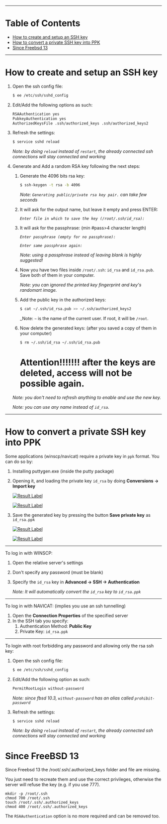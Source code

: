 
---
# Table of Contents
* [How to create and setup an SSH key](#how-to-create-and-setup-an-ssh-key)
* [How to convert a private SSH key into PPK](#how-to-convert-a-private-ssh-key-into-ppk)
* [Since Freebsd 13](#since-freebsd-13)

--------------------------------------------------------------------------------
# How to create and setup an SSH key
1. Open the ssh config file:

	```sh
	$ ee /etc/ssh/sshd_config
	```

2. Edit/Add the following options as such:

	```sh
	RSAAuthentication yes
	PubkeyAuthentication yes
	AuthorizedKeysFile .ssh/authorized_keys .ssh/authorized_keys2
	```

3. Refresh the settings:

	```sh
	$ service sshd reload
	```

	_Note: by doing `reload` instead of `restart`, the already connected ssh connections will stay connected and working_

4. Generate and Add a random RSA key following the next steps:

	1. Generate the 4096 bits rsa key:

		```sh
		$ ssh-keygen -t rsa -b 4096
		```
		_Note: `Generating public/private rsa key pair.` can take few seconds_

	2. It will ask for the output name, but leave it empty and press ENTER:

		_`Enter file in which to save the key (/root/.ssh/id_rsa):`_

	3. It will ask for the passphrase: (min #pass>4 character length)

		_`Enter passphrase (empty for no passphrase):`_

		_`Enter same passphrase again:`_

		_Note: using a passphrase instead of leaving blank is highly suggested!_

	4. Now you have two files inside `/root/.ssh`: `id_rsa` and `id_rsa.pub`. Save both of them in your computer.

		_Note: you can ignored the printed key fingerprint and key's randomart image._

	5. Add the public key in the authorized keys:

		```sh
		$ cat ~/.ssh/id_rsa.pub >> ~/.ssh/authorized_keys2
		```

		_Note: `~` is the name of the current user. If root, it will be `/root`.

	6. Now delete the generated keys: (after you saved a copy of them in your computer)

		```sh
		$ rm ~/.ssh/id_rsa ~/.ssh/id_rsa.pub
		```
        # Attention!!!!!!! after the keys are deleted, access will not be possible again.
    
	_Note: you don't need to refresh anything to enable and use the new key._

	_Note: you can use any name instead of `id_rsa`._

--------------------------------------------------------------------------------
# How to convert a private SSH key into PPK
Some applications (winscp/navicat) require a private key in `ppk` format. You can do so by:

1. Installing puttygen.exe (inside the putty package)
2. Opening it, and loading the private key `id_rsa` by doing **Conversions -> Import key**

	[![Result Label](http://i.imgur.com/hrftY9G.png)](http://i.imgur.com/hrftY9G.png)

	[![Result Label](http://i.imgur.com/C57tzS8.png)](http://i.imgur.com/C57tzS8.png)

3. Save the generated key by pressing the button **Save private key** as `id_rsa.ppk`

	[![Result Label](http://i.imgur.com/BBFRvM1.png)](http://i.imgur.com/BBFRvM1.png)

	[![Result Label](http://i.imgur.com/ei5Rfx3.png)](http://i.imgur.com/ei5Rfx3.png)

---
To log in with WINSCP:

1. Open the relative server's settings
2. Don't specify any password (must be blank)
3. Specify the `id_rsa` key in **Advanced -> SSH -> Authentication**

	_Note: It will automatically convert the `id_rsa` key to `id_rsa.ppk`_

---
To log in with NAVICAT: (implies you use an ssh tunnelling)

1. Open the **Connection Properties** of the specified server
2. In the SSH tab you specify:
	1. Authentication Method: **Public Key**
	2. Private Key: `id_rsa.ppk`

---
To login with root forbidding any password and allowing only the rsa ssh key:

1. Open the ssh config file:

	```sh
	$ ee /etc/ssh/sshd_config
	```

2. Edit/Add the following option as such:

	```sh
	PermitRootLogin without-password
	```

	_Note: since fbsd 10.3, `without-password` has an alias called `prohibit-password`_

3. Refresh the settings:

	```sh
	$ service sshd reload
	```

	_Note: by doing `reload` instead of `restart`, the already connected ssh connections will stay connected and working_


# Since FreeBSD 13
Since Freebsd 13 the /root/.ssh/.authorized_keys folder and file are missing.

You just need to recreate them and use the correct privileges, otherwise the server will refuse the key (e.g. if you use 777).

```
mkdir -p /root/.ssh
chmod 700 /root/.ssh
touch /root/.ssh/.authorized_keys
chmod 400 /root/.ssh/.authorized_keys
```

The `RSAAuthentication` option is no more required and can be removed too.
